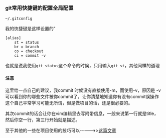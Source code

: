 <!--
 * @Author: 27
 * @LastEditors: 27
 * @Date: 2020-04-14 09:04:39
 * @LastEditTime: 2020-04-14 09:05:27
 * @FilePath: /self-article/content/技术杂篇/git全局快捷键.md
 * @description: type some description
 -->
### git常用快捷键的配置全局配置
```
~/.gitconfig
```

我的快捷键是这样设置的"
```
[alias]
	st = status
	br = branch
	co = checkout
	ci = commit -v
```
也就是说我使用`git status`这个命令的时候，只用输入`git st`，其他同样的道理

#### 注意
这里给一点自己的建议，我commit 时候没有直接使用-m，而使用-v，原因是
-v可以看到你的哪些文件被你commit了，让你清楚地知道你有没有commit误操作
这个自己平常学习可能无所谓，但是做项目的话，还是很必要的。

其次commit的话会让你在vim编辑里去写附带信息，一般来说第一行就是title，
然后你空一行，第三行开始就是描述。

至于其他的一些在项目使用的技巧可以----->>[这篇文章](./项目工程相关/项目中版本管理的git使用技巧.md)